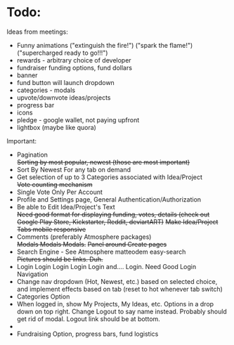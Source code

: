 Todo:
====

Ideas from meetings:
<ul>
<li>Funny animations ("extinguish the fire!") ("spark the flame!") ("supercharged ready to go!!!")</li>
<li>rewards - arbitrary choice of developer</li>
<li>fundraiser funding options, fund dollars</li>
<li>banner</li>
<li>fund button will launch dropdown</li>
<li>categories - modals</li>
<li>upvote/downvote ideas/projects</li>
<li>progress bar</li>
<li>icons</li>
<li>pledge - google wallet, not paying upfront</li>
<li>lightbox (maybe like quora)</li>
</ul>

Important: 
<ul>
	<li>Pagination</li>
	<strike>Sorting by most popular, newest (those are most important)</strike>
	<li>Sort By Newest For any tab on demand</li>
	<li>Get selection of up to 3 Categories associated with Idea/Project</li>
	<strike>Vote counting mechanism</strike>
	<li>Single Vote Only Per Account</li>
	<li>Profile and Settings page, General Authentication/Authorization</li>
	<li>Be able to Edit Idea/Project's Text</li>
	<strike>Need good format for displaying funding, votes, details (check out Google Play Store, Kickstarter, Reddit, deviartART)</strike>
	<strike>Make Idea/Project Tabs mobile responsive</strike>
	<li>Comments (preferably Atmosphere packages)</li>
	<strike>Modals Modals Modals.</strike>
	<strike>Panel around Create pages</strike>
	<li>Search Engine - See Atmosphere matteodem easy-search</li>
	<strike>Pictures should be links. Duh.</strike>
	<li>Login Login Login Login Login and.... Login. Need Good Login Navigation</li>
	<li>Change nav dropdown (Hot, Newest, etc.) based on selected choice, and implement effects based on tab (reset to hot whenever tab switch)</li>
	<li>Categories Option</li>
	<li>When logged in, show My Projects, My Ideas, etc. Options in a drop down on top right. Change Logout to say name instead. Probably should get rid of modal. Logout link should be at bottom.<li>
	<li>Fundraising Option, progress bars, fund logistics</li>
</ul>



